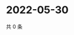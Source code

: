 # 2022-05-30

共 0 条

<!-- BEGIN WEIBO -->
<!-- 最后更新时间 Mon May 30 2022 02:18:55 GMT+0800 (China Standard Time) -->

<!-- END WEIBO -->
